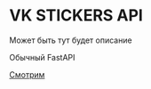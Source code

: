 # VK STICKERS API

Может быть тут будет описание

Обычный FastAPI

[Смотрим](./vk_stickers_api/config.py)